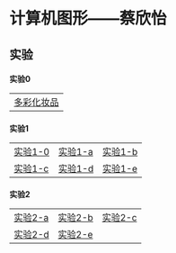 <html>
	<head>
		<meta charset="utf-8">
	</head>
	<h1>计算机图形——蔡欣怡</h1>
		<h2>实验</h2>
	<h4>实验0
		<table>
	    <tr>
		    <td>
			    <a href="1.html">多彩化妆品</a>
		    </td>
	    </tr>
</table>
	</h4>
	<h4>实验1
    <table>
	    <tr>
		    <td>
			    <a href="chap01.html">实验1-0</a>
		    </td>
		    <td>
			    <a href="chap-a.html">实验1-a</a>
		    </td>
		    <td>
			    <a href="chap-b.html">实验1-b</a>
		    </td>
	    </tr>
	    <tr>
		    <td>
			    <a href="chap-c.html">实验1-c</a>
		    </td>
		    <td>
			    <a href="demol1/chap-d.html">实验1-d</a>
		    </td>
		     <td>
			    <a href="demol1/chap-e.html">实验1-e</a>
		    </td>
	    </tr>
</table>
</h4>
	<h4>实验2
		<table>
			<tr>
				<td>
					<a href="计图实验二/demol2/chap-a.html">实验2-a</a>
				</td>
				<td>
					<a href="计图实验二/demol2/chap-b.html">实验2-b</a>
				</td>
				<td>
					<a href="计图实验二/demol2/chap-c.html">实验2-c</a>
				</td>
			</tr>
			<tr>
				<td>
					<a href="计图实验二/demol2/chap-d.html">实验2-d</a>
				</td>
				<td>
					<a href="计图实验二/demol2/chap-e.html">实验2-e</a>
				</td>
			</tr>
		</table>
	</h4>

</html>
